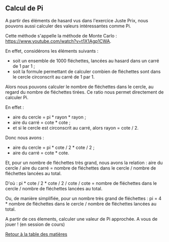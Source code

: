 ## Calcul de Pi

A partir des éléments de hasard vus dans l'exercice Juste Prix, nous pouvons aussi calculer des valeurs intéressantes comme Pi.

Cette méthode s'appelle la méthode de Monte Carlo : https://www.youtube.com/watch?v=t1X1Agp1CWA.

En effet, considérons les éléments suivants :
- soit un ensemble de 1000 fléchettes, lancées au hasard dans un carré de 1 par 1 ;
- soit la formule permettant de calculer combien de fléchettes sont dans le cercle circonscrit au carré de 1 par 1.

Alors nous pouvons calculer le nombre de fléchettes dans le cercle, au regard du nombre de fléchettes tirées. Ce ratio nous permet directement de calculer Pi.

En effet :
- aire du cercle = pi * rayon * rayon ;
- aire du carré = cote * cote ;
- et si le cercle est circonscrit au carré, alors rayon = cote / 2.

Donc nous avons :
- aire du cercle = pi * cote / 2 * cote / 2 ;
- aire du carré = cote * cote.

Et, pour un nombre de fléchettes très grand, nous avons la relation : aire du cercle / aire du carré = nombre de fléchettes dans le cercle / nombre de fléchettes lancées au total.

D'où : pi * cote / 2 * cote / 2 / cote / cote = nombre de fléchettes dans le cercle / nombre de fléchettes lancées au total.

Ou, de manière simplifiée, pour un nombre très grand de fléchettes : pi = 4 * nombre de fléchettes dans le cercle / nombre de fléchettes lancées au total.

A partir de ces élements, calculer une valeur de Pi approchée. A vous de jouer ! (en session de cours)

[Retour à la table des matières](../../../)
